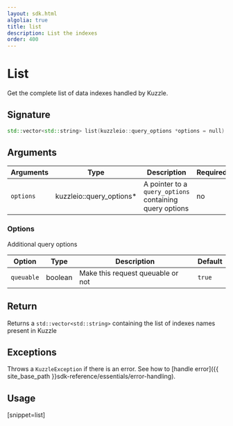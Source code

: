 ```yaml
---
layout: sdk.html
algolia: true
title: list
description: List the indexes
order: 400
---
```


# List

Get the complete list of data indexes handled by Kuzzle.

## Signature

```cpp
std::vector<std::string> list(kuzzleio::query_options *options = null)
```

## Arguments

| Arguments | Type          | Description                                             | Required |
| --------- | ------------- | ------------------------------------------------------- | -------- |
| `options` | kuzzleio::query_options* | A pointer to a `query_options` containing query options | no       |

### **Options**

Additional query options

| Option     | Type    | Description                       | Default |
| ---------- | ------- | --------------------------------- | ------- |
| `queuable` | boolean | Make this request queuable or not | `true`  |

## Return

Returns a `std::vector<std::string>` containing the list of indexes names present in Kuzzle

## Exceptions

Throws a `KuzzleException` if there is an error. See how to [handle error]({{ site_base_path }}sdk-reference/essentials/error-handling).

## Usage

[snippet=list]
